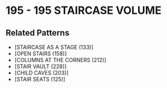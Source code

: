 # 195 - 195 STAIRCASE VOLUME

## Related Patterns

- [STAIRCASE AS A STAGE (133)]
- [OPEN STAIRS (158)]
- [COLUMNS AT THE CORNERS (212)]
- [STAIR VAULT (228)]
- [CHILD CAVES (203)]
- [STAIR SEATS (125)]
